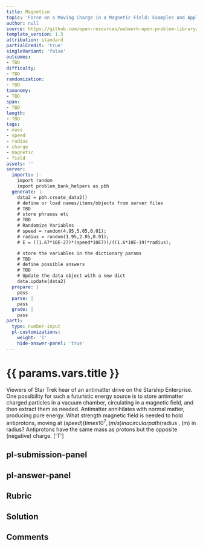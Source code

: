 ```yaml
---
title: Magnetism
topic: 'Force on a Moving Charge in a Magnetic Field: Examples and Applications'
author: null
source: https://github.com/open-resources/webwork-open-problem-library/tree/master/Contrib/BrockPhysics/College_Physics_Urone/22.Magnetism/22-05.Force_on_a_Moving_Charge_in_a_Magnetic_Field/NU_U17_22_05_003.pg
template_version: 1.3
attribution: standard
partialCredit: 'true'
singleVariant: 'false'
outcomes:
- TBD
difficulty:
- TBD
randomization:
- TBD
taxonomy:
- TBD
span:
- TBD
length:
- TBD
tags:
- mass
- speed
- radius
- charge
- magnetic
- field
assets: ''
server:
  imports: |-
    import random
    import problem_bank_helpers as pbh
  generate: |-
    data2 = pbh.create_data2()
    # define or load names/items/objects from server files
    # TBD
    # store phrases etc
    # TBD
    # Randomize Variables
    # speed = random(4.95,5.05,0.01);
    # radius = random(1.95,2.05,0.01);
    # E = ((1.67*10E-27)*(speed*10E7))/((1.6*10E-19)*radius);

    # store the variables in the dictionary params
    # TBD
    # define possible answers
    # TBD
    # Update the data object with a new dict
    data.update(data2)
  prepare: |
    pass
  parse: |
    pass
  grade: |
    pass
part1:
  type: number-input
  pl-customizations:
    weight: '1'
    hide-answer-panel: 'true'
---
```


# {{ params.vars.title }} 


Viewers of Star Trek hear of an antimatter drive on the Starship Enterprise. One possibility for such a futuristic energy source is to store antimatter charged particles in a vacuum chamber, circulating in a magnetic field, and then extract them as needed. Antimatter annihilates with normal matter, producing pure energy. What strength magnetic field is needed to hold antiprotons, moving at ($speed) (times 10^7 , (m/s) in a circular path ($radius , (m) in radius? Antiprotons have the same mass as protons but the opposite (negative) charge.
['T']

## pl-submission-panel 


## pl-answer-panel 


## Rubric 


## Solution 


## Comments 


